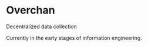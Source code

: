 # Overchan
Decentralized data collection

Currently in the early stages of information engineering.
